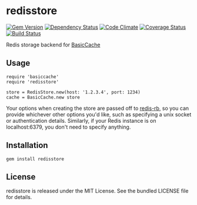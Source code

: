 redisstore
=========

[![Gem Version](https://badge.fury.io/rb/redisstore.png)](http://badge.fury.io/rb/redisstore)
[![Dependency Status](https://gemnasium.com/akerl/redisstore.png)](https://gemnasium.com/akerl/redisstore)
[![Code Climate](https://codeclimate.com/github/akerl/redisstore.png)](https://codeclimate.com/github/akerl/redisstore)
[![Coverage Status](https://coveralls.io/repos/akerl/redisstore/badge.png?branch=master)](https://coveralls.io/r/akerl/redisstore?branch=master)
[![Build Status](https://travis-ci.org/akerl/redisstore.png?branch=master)](https://travis-ci.org/akerl/redisstore)

Redis storage backend for [BasicCache](https://github.com/akerl/basiccache)

## Usage

```
require 'basiccache'
require 'redisstore'

store = RedisStore.new(host: '1.2.3.4', port: 1234)
cache = BasicCache.new store
```

Your options when creating the store are passed off to [redis-rb](https://github.com/redis/redis-rb), so you can provide whichever other options you'd like, such as specifying a unix socket or authentication details. Similarly, if your Redis instance is on localhost:6379, you don't need to specify anything.

## Installation

    gem install redisstore

## License

redisstore is released under the MIT License. See the bundled LICENSE file for details.


